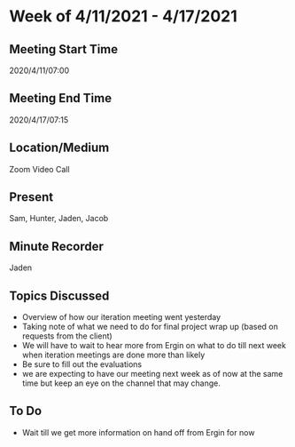 # Week of 4/11/2021 - 4/17/2021

## Meeting Start Time
2020/4/11/07:00

## Meeting End Time
2020/4/17/07:15

## Location/Medium
Zoom Video Call

## Present
Sam, Hunter, Jaden, Jacob

## Minute Recorder
Jaden


## Topics Discussed
- Overview of how our iteration meeting went yesterday
- Taking note of what we need to do for final project wrap up (based on requests from the client)
- We will have to wait to hear more from Ergin on what to do till next week when iteration meetings are done more than likely
- Be sure to fill out the evaluations
- we are expecting to have our meeting next week as of now at the same time but keep an eye on the channel that may change.

## To Do
- Wait till we get more information on hand off from Ergin for now

